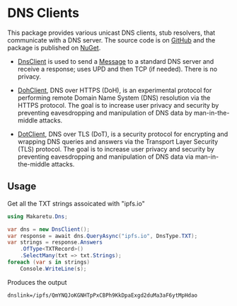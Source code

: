 # DNS Clients

This package provides various unicast DNS clients, stub resolvers, that communicate with a DNS server. The source code is on [GitHub](https://github.com/richardschneider/net-udns) and the package is published on [NuGet](https://www.nuget.org/packages/Makaretu.Dns.Unicast).

- [DnsClient](xref:Makaretu.Dns.DnsClient) is used to send a [Message](xref:Makaretu.Dns.Message) 
  to a standard DNS server and receive a response; uses UPD and then TCP (if needed). There is no privacy.

- [DohClient](xref:Makaretu.Dns.DohClient), DNS over HTTPS (DoH), is an experimental protocol for performing remote 
Domain Name System (DNS) resolution via the HTTPS protocol. The goal
is to increase user privacy and security by preventing eavesdropping and 
manipulation of DNS data by man-in-the-middle attacks.

- [DotClient](xref:Makaretu.Dns.DotClient), DNS over TLS (DoT), is a security protocol for encrypting and wrapping 
DNS queries and answers via the Transport Layer Security (TLS) protocol. The goal 
is to increase user privacy and security by preventing eavesdropping and 
manipulation of DNS data via man-in-the-middle attacks.

## Usage

Get all the TXT strings assoicated with "ipfs.io"

```csharp
using Makaretu.Dns;

var dns = new DnsClient();
var response = await dns.QueryAsync("ipfs.io", DnsType.TXT);
var strings = response.Answers
    .OfType<TXTRecord>()
    .SelectMany(txt => txt.Strings);
foreach (var s in strings)
    Console.WriteLine(s);
```

Produces the output
```
dnslink=/ipfs/QmYNQJoKGNHTpPxCBPh9KkDpaExgd2duMa3aF6ytMpHdao
```

